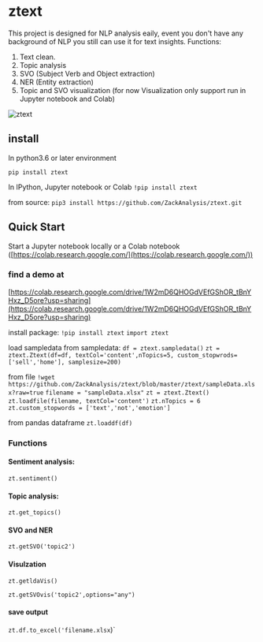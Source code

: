 # ztext

This project is designed for NLP analysis eaily, event you don't have any background of NLP you still can use it for text insights.
Functions:
  1. Text clean.
  2. Topic analysis
  3. SVO (Subject Verb and Object extraction)
  4. NER (Entity extraction)
  5. Topic and SVO visualization (for now Visualization only support run in Jupyter notebook and Colab)

![ztext](https://raw.githubusercontent.com/ZackAnalysis/ztext/master/ztextdemo.png)

## install

In python3.6 or later environment

`pip install ztext`

In IPython, Jupyter notebook or Colab
`!pip install ztext`

from source:
`pip3 install https://github.com/ZackAnalysis/ztext.git`

## Quick Start

Start a Jupyter notebook locally or a Colab notebook ([https://colab.research.google.com/](https://colab.research.google.com/))

### find a demo at
[https://colab.research.google.com/drive/1W2mD6QHOGdVEfGShOR_tBnYHxz_D5ore?usp=sharing](https://colab.research.google.com/drive/1W2mD6QHOGdVEfGShOR_tBnYHxz_D5ore?usp=sharing)

install package:
`!pip install ztext`
`import ztext`

load sampledata
from sampledata:
`df = ztext.sampledata()`
`zt = ztext.Ztext(df=df, textCol='content',nTopics=5, custom_stopwrods=['sell','home'], samplesize=200)`

from file 
`!wget https://github.com/ZackAnalysis/ztext/blob/master/ztext/sampleData.xlsx?raw=true`
`filename = "sampleData.xlsx"`
`zt = ztext.Ztext()`
`zt.loadfile(filename, textCol='content')`
`zt.nTopics = 6`
`zt.custom_stopwords = ['text','not','emotion']`

from pandas dataframe
`zt.loaddf(df)`

### Functions

#### Sentiment analysis:
`zt.sentiment()`

#### Topic analysis:
`zt.get_topics()`

#### SVO and NER
`zt.getSVO('topic2')`

#### Visulzation
`zt.getldaVis()`

`zt.getSVOvis('topic2',options="any")`

#### save output

`zt.df.to_excel('filename.xlsx`)`








